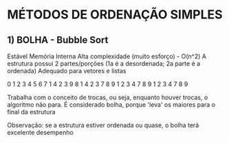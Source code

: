 # MÉTODOS DE ORDENAÇÃO SIMPLES

## 1) BOLHA - Bubble Sort
Estável
Memória Interna
Alta complexidade (muito esforço) - O(n^2)
A estrutura possui 2 partes/porções (1a é a desordenada; 2a parte é a ordenada)
Adequado para vetores e listas

0   1   2   3   4   5   6
7   1   4   2   3   9   8
1   4   2   3   7   8   9
1   2   3   4   7   8   9
1   2   3   4   7   8   9

Trabalha com o conceito de trocas, ou seja, enquanto houver trocas, o algoritmo não para.
É considerado bolha, porque 'leva' os maiores para o final da estrutura

Observação: se a estrutura estiver ordenada ou quase, o bolha terá excelente desempenho
```
``` 
